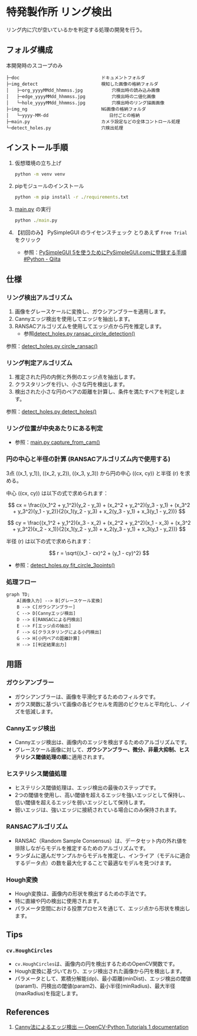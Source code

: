 # 特発製作所 リング検出

リング内に穴が空いているかを判定する処理の開発を行う。

## フォルダ構成
本開発時のスコープのみ

```plaintext
├─doc                               ドキュメントフォルダ
├─img_detect                        検知した画像の格納フォルダ
│   ├─org_yyyyMMdd_hhmmss.jpg           穴検出時の読み込み画像
│   ├─edge_yyyyMMdd_hhmmss.jpg          穴検出時の二値化画像
│   └─hole_yyyyMMdd_hhmmss.jpg          穴検出時のリング描画画像
├─img_ng                            NG画像の格納フォルダ
│   └─yyyy-MM-dd                       日付ごとの格納
├─main.py                           カメラ設定などの全体コントロール処理
└─detect_holes.py                   穴検出処理
```

## インストール手順

1. 仮想環境の立ち上げ
    ```cmd
    python -m venv venv
    ```

2. pipモジュールのインストール
    ```cmd
    python -m pip install -r ./requirements.txt
    ```

3. [main.py](./main.py) の実行
    ```cmd
    python ./main.py
    ```

4. 【初回のみ】 PySimpleGUI のライセンスチェック とりあえず `Free Trial` をクリック
    * 参照：[PySimpleGUI 5を使うためにPySimpleGUI.comに登録する手順 #Python - Qiita](https://qiita.com/hideh_hash_845/items/af4fe7bfaaa099ac5dce)

## 仕様

### リング検出アルゴリズム

1. 画像をグレースケールに変換し、ガウシアンブラーを適用します。
2. Cannyエッジ検出を使用してエッジを抽出します。
3. RANSACアルゴリズムを使用してエッジ点から円を推定します。
    * 参照[detect_holes.py ransac_circle_detection()](./detect_holes.py#L59)

参照：[detect_holes.py circle_ransac()](./detect_holes.py#L114)

### リング判定アルゴリズム

1. 推定された円の内側と外側のエッジ点を抽出します。
2. クラスタリングを行い、小さな円を検出します。
3. 検出された小さな円のペアの距離を計算し、条件を満たすペアを判定します。

参照：[detect_holes.py detect_holes()](./detect_holes.py#L135)

### リング位置が中央あたりにある判定

* 参照：[main.py capture_from_cam()](./main.py#L330)

### 円の中心と半径の計算 (RANSACアルゴリズム内で使用する)

3点 \((x_1, y_1)\), \((x_2, y_2)\), \((x_3, y_3)\) から円の中心 \((cx, cy)\) と半径 \(r\) を求める。

中心 \((cx, cy)\) は以下の式で求められます：

$$
cx = \frac{(x_1^2 + y_1^2)(y_2 - y_3) + (x_2^2 + y_2^2)(y_3 - y_1) + (x_3^2 + y_3^2)(y_1 - y_2)}{2(x_1(y_2 - y_3) + x_2(y_3 - y_1) + x_3(y_1 - y_2))}
$$

$$
cy = \frac{(x_1^2 + y_1^2)(x_3 - x_2) + (x_2^2 + y_2^2)(x_1 - x_3) + (x_3^2 + y_3^2)(x_2 - x_1)}{2(x_1(y_2 - y_3) + x_2(y_3 - y_1) + x_3(y_1 - y_2))}
$$

半径 \(r\) は以下の式で求められます：

$$
r = \sqrt{(x_1 - cx)^2 + (y_1 - cy)^2}
$$

* 参照：[detect_holes.py fit_circle_3points()](./detect_holes.py#L21)

### 処理フロー

```mermaid
graph TD;
    A[画像入力] --> B[グレースケール変換]
    B --> C[ガウシアンブラー]
    C --> D[Cannyエッジ検出]
    D --> E[RANSACによる円検出]
    E --> F[エッジ点の抽出]
    F --> G[クラスタリングによる小円検出]
    G --> H[小円ペアの距離計算]
    H --> I[判定結果出力]
```

## 用語

### ガウシアンブラー

* ガウシアンブラーは、画像を平滑化するためのフィルタです。
* ガウス関数に基づいて画像の各ピクセルを周囲のピクセルと平均化し、ノイズを低減します。

### Cannyエッジ検出

* Cannyエッジ検出は、画像内のエッジを検出するためのアルゴリズムです。
* グレースケール画像に対して、**ガウシアンブラー、微分、非最大抑制、ヒステリシス閾値処理の順**に適用されます。

### ヒステリシス閾値処理

* ヒステリシス閾値処理は、エッジ検出の最後のステップです。
* 2つの閾値を使用し、高い閾値を超えるエッジを強いエッジとして保持し、低い閾値を超えるエッジを弱いエッジとして保持します。
* 弱いエッジは、強いエッジに接続されている場合にのみ保持されます。

### RANSACアルゴリズム

* RANSAC（Random Sample Consensus）は、データセット内の外れ値を排除しながらモデルを推定するためのアルゴリズムです。
* ランダムに選んだサンプルからモデルを推定し、インライア（モデルに適合するデータ点）の数を最大化することで最適なモデルを見つけます。

### Hough変換

* Hough変換は、画像内の形状を検出するための手法です。
* 特に直線や円の検出に使用されます。
* パラメータ空間における投票プロセスを通じて、エッジ点から形状を検出します。

## Tips

### `cv.HoughCircles`

* `cv.HoughCircles`は、画像内の円を検出するためのOpenCV関数です。
* Hough変換に基づいており、エッジ検出された画像から円を検出します。
* パラメータとして、累積分解能(dp)、最小距離(minDist)、エッジ検出の閾値(param1)、円検出の閾値(param2)、最小半径(minRadius)、最大半径(maxRadius)を指定します。

## References
1. [Canny法によるエッジ検出 — OpenCV-Python Tutorials 1 documentation](https://labs.eecs.tottori-u.ac.jp/sd/Member/oyamada/OpenCV/html/py_tutorials/py_imgproc/py_canny/py_canny.html)

